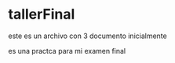 # tallerFinal

este es un archivo con 3 documento inicialmente

es una practca para mi examen final

